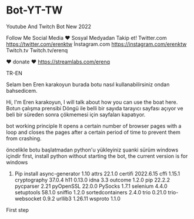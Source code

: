 # Bot-YT-TW
Youtube And Twitch Bot New 2022

Follow Me Social Media  ♥
Sosyal Medyadan Takip et!
Twitter.com
https://twitter.com/erenktw
İnstagram.com
https://instagram.com/erenktw
Twitch.tv
Twitch.tv/erenq

♥ donate ♥
https://streamlabs.com/erenq

TR-EN

Selam ben Eren karakoyun burada botu nasıl kullanabilirsiniz ondan bahsedicem.

Hi, I'm Eren karakoyun, I will talk about how you can use the boat here.
Botun çalışma prensibi
Döngü ile belli bir sayıda tarayıcı sayfası açıyor ve beli bir süreden sonra çökmemesi için sayfaları kapatıyor.

bot working principle
It opens a certain number of browser pages with a loop and closes the pages after a certain period of time to prevent them from crashing.

öncelikle botu başlatmadan python'u yükleyiniz şuanki sürüm windows içindir
first, install python without starting the bot, the current version is for windows

1. Pip install 
async-generator  1.10
attrs            22.1.0
certifi          2022.6.15
cffi             1.15.1
cryptography     37.0.4
h11              0.13.0
idna             3.3
outcome          1.2.0
pip              22.2.2
pycparser        2.21
pyOpenSSL        22.0.0
PySocks          1.7.1
selenium         4.4.0
setuptools       58.1.0
sniffio          1.2.0
sortedcontainers 2.4.0
trio             0.21.0
trio-websocket   0.9.2
urllib3          1.26.11
wsproto          1.1.0

First step 







